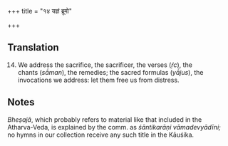 +++
title = "१४ यज्ञं ब्रूमो"

+++
## Translation
14. We address the sacrifice, the sacrificer, the verses (*ṛ́c*), the  
chants (*sā́man*), the remedies; the sacred formulas (*yā́jus*), the  
invocations we address: let them free us from distress.

## Notes
*Bheṣajā*, which probably refers to material like that included in the  
Atharva-Veda, is explained by the comm. as *śāntikarāṇi vāmadevyādīni;*  
no hymns in our collection receive any such title in the Kāuśika.
